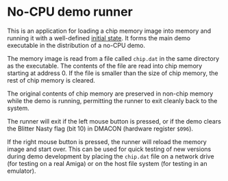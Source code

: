 # No-CPU demo runner

This is an application for loading a chip memory image into memory and running it with a well-defined [initial state](../README.md#technical-details). It forms the main demo executable in the distribution of a no-CPU demo.

The memory image is read from a file called `chip.dat` in the same directory as the executable. The contents of the file are read into chip memory starting at address 0. If the file is smaller than the size of chip memory, the rest of chip memory is cleared.

The original contents of chip memory are preserved in non-chip memory while the demo is running, permitting the runner to exit cleanly back to the system.

The runner will exit if the left mouse button is pressed, or if the demo clears the Blitter Nasty flag (bit 10) in DMACON (hardware register `$096`).

If the right mouse button is pressed, the runner will reload the memory image and start over. This can be used for quick testing of new versions during demo development by placing the `chip.dat` file on a network drive (for testing on a real Amiga) or on the host file system (for testing in an emulator).
